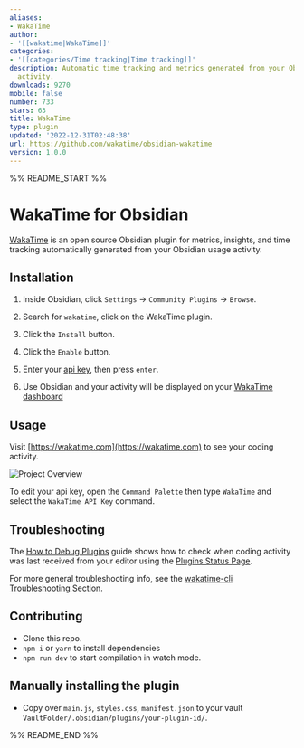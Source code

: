 ```yaml
---
aliases:
- WakaTime
author:
- '[[wakatime|WakaTime]]'
categories:
- '[[categories/Time tracking|Time tracking]]'
description: Automatic time tracking and metrics generated from your Obsidian usage
  activity.
downloads: 9270
mobile: false
number: 733
stars: 63
title: WakaTime
type: plugin
updated: '2022-12-31T02:48:38'
url: https://github.com/wakatime/obsidian-wakatime
version: 1.0.0
---
```


%% README_START %%

# WakaTime for Obsidian

[WakaTime][wakatime] is an open source Obsidian plugin for metrics, insights, and time tracking automatically generated from your Obsidian usage activity.

## Installation

1. Inside Obsidian, click `Settings` → `Community Plugins` → `Browse`.

2. Search for `wakatime`, click on the WakaTime plugin.

3. Click the `Install` button.

4. Click the `Enable` button.

5. Enter your [api key][api key], then press `enter`.

6. Use Obsidian and your activity will be displayed on your [WakaTime dashboard](https://wakatime.com)

## Usage

Visit [https://wakatime.com](https://wakatime.com) to see your coding activity.

![Project Overview](https://wakatime.com/static/img/ScreenShots/Screen-Shot-2016-03-21.png)

To edit your api key, open the `Command Palette` then type `WakaTime` and select the `WakaTime API Key` command.

## Troubleshooting

The [How to Debug Plugins][how to debug] guide shows how to check when coding activity was last received from your editor using the [Plugins Status Page][plugins status page].

For more general troubleshooting info, see the [wakatime-cli Troubleshooting Section][wakatime-cli help].

## Contributing

- Clone this repo.
- `npm i` or `yarn` to install dependencies
- `npm run dev` to start compilation in watch mode.

## Manually installing the plugin

- Copy over `main.js`, `styles.css`, `manifest.json` to your vault `VaultFolder/.obsidian/plugins/your-plugin-id/`.


[wakatime]: https://wakatime.com/vs-code
[api key]: https://wakatime.com/api-key
[wakatime-cli help]: https://github.com/wakatime/wakatime-cli/blob/develop/TROUBLESHOOTING.md
[how to debug]: https://wakatime.com/faq#debug-plugins
[plugins status page]: https://wakatime.com/plugin-status


%% README_END %%